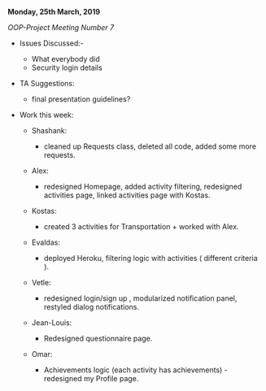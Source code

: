**Monday, 25th March, 2019**

*OOP-Project Meeting Number 7*

* Issues Discussed:-
    - What everybody did
    - Security login details

* TA Suggestions:
    - final presentation guidelines?

* Work this week:

    - Shashank:
        - cleaned up Requests class, deleted all code, added some more requests.

    - Alex:
        - redesigned Homepage, added activity filtering, redesigned activities page, linked activities page with Kostas.    

    - Kostas:
        - created 3 activities for Transportation + worked with Alex.

    - Evaldas:
        - deployed Heroku, filtering logic with activities ( different criteria ).

    - Vetle:
        - redesigned login/sign up , modularized notification panel, restyled dialog notifications.

    - Jean-Louis:
        - Redesigned questionnaire page.

    - Omar:
        - Achievements logic  (each activity has achievements) - redesigned my Profile page.
